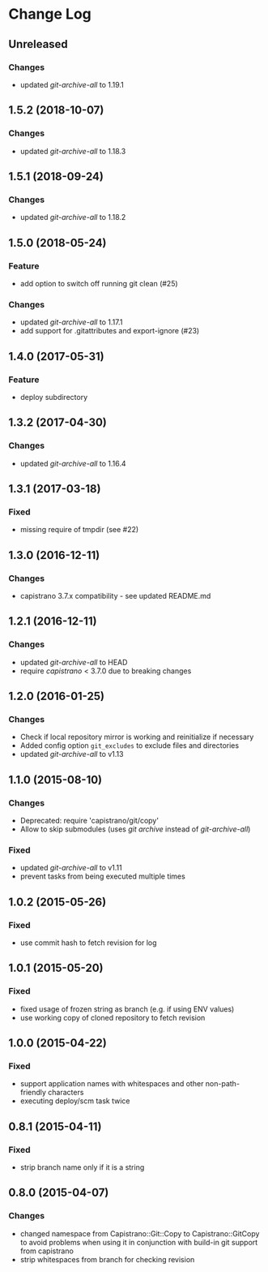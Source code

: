 # Change Log

## Unreleased
### Changes
  - updated _git-archive-all_ to 1.19.1

## 1.5.2 (2018-10-07)
### Changes
  - updated _git-archive-all_ to 1.18.3

## 1.5.1 (2018-09-24)
### Changes
  - updated _git-archive-all_ to 1.18.2

## 1.5.0 (2018-05-24)
### Feature
  - add option to switch off running git clean (#25)
### Changes
  - updated _git-archive-all_ to 1.17.1
  - add support for .gitattributes and export-ignore (#23)

## 1.4.0 (2017-05-31)
### Feature
  - deploy subdirectory

## 1.3.2 (2017-04-30)
### Changes
  - updated _git-archive-all_ to 1.16.4

## 1.3.1 (2017-03-18)
### Fixed
  - missing require of tmpdir (see #22)

## 1.3.0 (2016-12-11)
### Changes
  - capistrano 3.7.x compatibility - see updated README.md

## 1.2.1 (2016-12-11)
### Changes
  - updated _git-archive-all_ to HEAD
  - require _capistrano_ < 3.7.0 due to breaking changes

## 1.2.0 (2016-01-25)
### Changes
  - Check if local repository mirror is working and reinitialize if necessary
  - Added config option `git_excludes` to exclude files and directories
  - updated _git-archive-all_ to v1.13

## 1.1.0 (2015-08-10)
### Changes
  - Deprecated: require 'capistrano/git/copy'
  - Allow to skip submodules (uses _git archive_ instead of _git-archive-all_)
### Fixed
  - updated _git-archive-all_ to v1.11
  - prevent tasks from being executed multiple times

## 1.0.2 (2015-05-26)
### Fixed
  - use commit hash to fetch revision for log

## 1.0.1 (2015-05-20)
### Fixed
  - fixed usage of frozen string as branch (e.g. if using ENV values)
  - use working copy of cloned repository to fetch revision

## 1.0.0 (2015-04-22)
### Fixed
  - support application names with whitespaces and other non-path-friendly characters
  - executing deploy/scm task twice

## 0.8.1 (2015-04-11)
### Fixed
  - strip branch name only if it is a string

## 0.8.0 (2015-04-07)
### Changes
  - changed namespace from Capistrano::Git::Copy to Capistrano::GitCopy to avoid problems when using it in conjunction with build-in git support from capistrano
  - strip whitespaces from branch for checking revision
